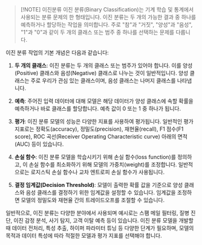
> [!NOTE] 이진분류
> 이진 분류(Binary Classification)는 기계 학습 및 통계에서 사용되는 분류 문제의 한 형태입니다. 
> 이진 분류는 두 개의 가능한 결과 중 하나를 예측하거나 할당하는 작업을 의미합니다. 
> 주로 "참"과 "거짓", "양성"과 "음성", "1"과 "0"과 같이 두 개의 클래스 또는 범주 중 하나를 
> 선택하는 문제를 다룹니다.

이진 분류 작업의 기본 개념은 다음과 같습니다:

1. **두 개의 클래스**: 이진 분류는 두 개의 클래스 또는 범주가 있어야 합니다. 
    이를 양성(Positive) 클래스와 음성(Negative) 클래스로 나누는 것이 일반적입니다. 
    양성 클래스는 주로 우리가 관심 있는 클래스이며, 음성 클래스는 나머지 클래스를 나타냅니다.

3. **예측**: 주어진 입력 데이터에 대해 모델은 해당 데이터가 양성 클래스에 속할 확률을 예측하거나 바로 클래스를 할당합니다. 
	예측 값이 0 또는 1 중 하나가 됩니다.

4. **평가**: 이진 분류 모델의 성능은 다양한 지표를 사용하여 평가됩니다. 
	일반적인 평가 지표로는 정확도(accuracy), 정밀도(precision), 재현율(recall), 
	F1 점수(F1 score), ROC 곡선(Receiver Operating Characteristic curve) 아래의 면적(AUC) 
	등이 있습니다.

5. **손실 함수**: 이진 분류 모델을 학습시키기 위해 손실 함수(loss function)를 정의하고, 
	이 손실 함수를 최소화하기 위해 모델의 가중치(weight)를 조정합니다. 
	일반적으로는 로지스틱 손실 함수나 교차 엔트로피 손실 함수가 사용됩니다.

6. **결정 임계값(Decision Threshold)**: 모델이 출력한 확률 값을 기준으로 양성 클래스와 
	음성 클래스를 결정하기 위한 임계값을 설정할 수 있습니다. 
	임계값을 조정하면 모델의 정밀도와 재현율 간의 트레이드오프를 조절할 수 있습니다.

일반적으로, 이진 분류는 다양한 분야에서 사용되며 예시로는 스팸 메일 필터링, 
질병 진단, 이진 감정 분석, 사기 탐지, 고객 이탈 예측 등이 있습니다. 
이진 분류 모델을 개발할 때 데이터 전처리, 특성 추출, 하이퍼 파라미터 튜닝 등 다양한 단계가 필요하며, 모델의 목적과 데이터 특성에 따라 적절한 모델과 평가 지표를 선택해야 합니다.
